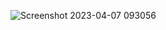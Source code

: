 ![Screenshot 2023-04-07 093056](https://user-images.githubusercontent.com/116851212/230574962-aec65eef-d5a2-4a4f-8182-a7537cf9815b.png) 
